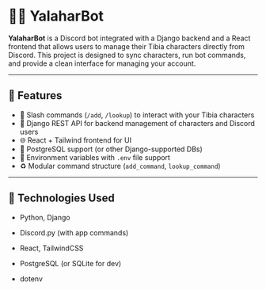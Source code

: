 # 🧙‍♂️ YalaharBot

**YalaharBot** is a Discord bot integrated with a Django backend and a React frontend that allows users to manage their Tibia characters directly from Discord. This project is designed to sync characters, run bot commands, and provide a clean interface for managing your account.

---

## 🚀 Features

- 🧵 Slash commands (`/add`, `/lookup`) to interact with your Tibia characters
- 🧬 Django REST API for backend management of characters and Discord users
- 🌐 React + Tailwind frontend for UI
- 📄 PostgreSQL support (or other Django-supported DBs)
- 🔐 Environment variables with `.env` file support
- ♻️ Modular command structure (`add_command`, `lookup_command`)

---

## 🧰 Technologies Used

- Python, Django

- Discord.py (with app commands)

- React, TailwindCSS

- PostgreSQL (or SQLite for dev)

- dotenv
